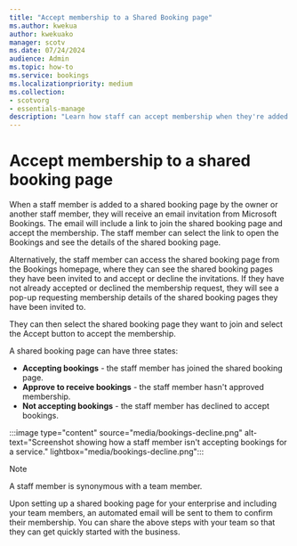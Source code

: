 ```yaml
---
title: "Accept membership to a Shared Booking page"
ms.author: kwekua
author: kwekuako
manager: scotv
ms.date: 07/24/2024
audience: Admin
ms.topic: how-to
ms.service: bookings
ms.localizationpriority: medium
ms.collection:
- scotvorg
- essentials-manage
description: "Learn how staff can accept membership when they're added to a Shared Booking page."
---
```


# Accept membership to a shared booking page

When a staff member is added to a shared booking page by the owner or another staff member, they will receive an email invitation from Microsoft Bookings. The email will include a link to join the shared booking page and accept the membership. The staff member can select the link to open the Bookings and see the details of the shared booking page.

Alternatively, the staff member can access the shared booking page from the Bookings homepage, where they can see the shared booking pages they have been invited to and accept or decline the invitations. If they have not already accepted or declined the membership request, they will see a pop-up requesting membership details of the shared booking pages they have been invited to.

They can then select the shared booking page they want to join and select the Accept button to accept the membership.

A shared booking page can have three states:

- **Accepting bookings** - the staff member has joined the shared booking page.
- **Approve to receive bookings** - the staff member hasn't approved membership.
- **Not accepting bookings** - the staff member has declined to accept bookings.

:::image type="content" source="media/bookings-decline.png" alt-text="Screenshot showing how a staff member isn't accepting bookings for a service." lightbox="media/bookings-decline.png":::

>[!NOTE]
> A staff member is synonymous with a team member.

Upon setting up a shared booking page for your enterprise and including your team members, an automated email will be sent to them to confirm their membership. You can share the above steps with your team so that they can get quickly started with the business. 
